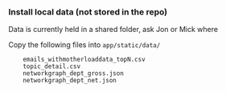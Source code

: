 ### Install local data (not stored in the repo)

Data is currently held in a shared folder, ask Jon or Mick where

Copy the following files into `app/static/data/`

        emails_withmotherloaddata_topN.csv
        topic_detail.csv
        networkgraph_dept_gross.json
        networkgraph_dept_net.json

